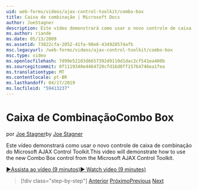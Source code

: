 ```yaml
---
uid: web-forms/videos/ajax-control-toolkit/combo-box
title: Caixa de combinação | Microsoft Docs
author: JoeStagner
description: Este vídeo demonstrará como usar o novo controle de caixa de combinação do Microsoft AJAX Control Toolkit.
ms.author: riande
ms.date: 05/13/2009
ms.assetid: 73822cfa-2052-41fa-98e6-434928574afb
msc.legacyurl: /web-forms/videos/ajax-control-toolkit/combo-box
msc.type: video
ms.openlocfilehash: 7d99e52103d6657392d9110d1dac2cf541ea400b
ms.sourcegitcommit: 0f1119340e4464720cfd16d0ff15764746ea1fea
ms.translationtype: MT
ms.contentlocale: pt-BR
ms.lasthandoff: 04/17/2019
ms.locfileid: "59413237"
---
```

# <a name="combo-box"></a><span data-ttu-id="9326e-103">Caixa de Combinação</span><span class="sxs-lookup"><span data-stu-id="9326e-103">Combo Box</span></span>

<span data-ttu-id="9326e-104">por [Joe Stagner](https://github.com/JoeStagner)</span><span class="sxs-lookup"><span data-stu-id="9326e-104">by [Joe Stagner](https://github.com/JoeStagner)</span></span>

<span data-ttu-id="9326e-105">Este vídeo demonstrará como usar o novo controle de caixa de combinação do Microsoft AJAX Control Toolkit.</span><span class="sxs-lookup"><span data-stu-id="9326e-105">This video will demonstrate how to use the new Combo Box control from the Microsoft AJAX Control Toolkit.</span></span>

[<span data-ttu-id="9326e-106">&#9654;Assista ao vídeo (9 minutos)</span><span class="sxs-lookup"><span data-stu-id="9326e-106">&#9654; Watch video (9 minutes)</span></span>](https://channel9.msdn.com/Blogs/ASP-NET-Site-Videos/combo-box)

> [!div class="step-by-step"]
> <span data-ttu-id="9326e-107">[Anterior](color-picker.md)
> [Próximo](editor-control.md)</span><span class="sxs-lookup"><span data-stu-id="9326e-107">[Previous](color-picker.md)
[Next](editor-control.md)</span></span>
